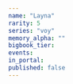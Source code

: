 ```yaml
---
name: "Layna"
rarity: 5
series: "voy"
memory_alpha: ""
bigbook_tier:
events:
in_portal:
published: false
---
```


